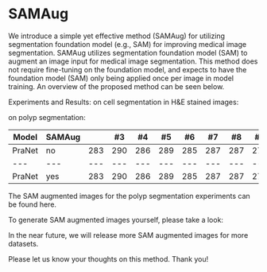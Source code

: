 # SAMAug

We introduce a simple yet effective method (SAMAug) for utilizing segmentation foundation model (e.g., SAM) for improving medical image segmentation. SAMAug utilizes segmentation foundation model (SAM) to augment an image input for medical image segmentation. This method does not require fine-tuning on the foundation model, and expects to have the foundation model (SAM) only being applied once per image in model training. An overview of the proposed method can be seen below.



Experiments and Results:
on cell segmentation in H&E stained images:


on polyp segmentation:

Model | SAMAug |  | #3 | #4 | #5 | #6 | #7 | #8 | #9 | #10 | #11
--- | --- | --- | --- |--- |--- |--- |--- |--- |--- |--- |---
PraNet | no | 283 | 290 | 286 | 289 | 285 | 287 | 287 | 272 | 276 | 269
--- | --- | --- | --- |--- |--- |--- |--- |--- |--- |--- |---
PraNet | yes | 283 | 290 | 286 | 289 | 285 | 287 | 287 | 272 | 276 | 269


The SAM augmented images for the polyp segmentation experiments can be found here. 


To generate SAM augmented images yourself, please take a look:

In the near future, we will release more SAM augmented images for more datasets.

Please let us know your thoughts on this method. Thank you! 





